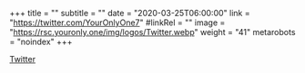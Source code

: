 +++
title = ""
subtitle = ""
date = "2020-03-25T06:00:00"
link = "https://twitter.com/YourOnlyOne7"
#linkRel = ""
image = "https://rsc.youronly.one/img/logos/Twitter.webp"
weight = "41"
metarobots = "noindex"
+++

<a href="https://twitter.com/YourOnlyOne7" rel="me noopener external nofollow" referrerpolicy="strict-origin-when-cross-origin">Twitter</a>
